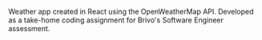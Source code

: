 Weather app created in React using the OpenWeatherMap API. Developed as a take-home coding assignment for Brivo's Software Engineer assessment.